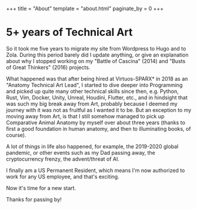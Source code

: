 +++
title = "About"
template = "about.html"
paginate_by = 0
+++

# 5+ years of Technical Art

So it took me five years to migrate my site from Wordpress to Hugo and to Zola.
During this period barely did I update anything, or give an explanation about why I stopped working on my "Battle of Cascina" (2014) and "Busts of Great Thinkers" (2016) projects.

What happened was that after being hired at Virtuos-SPARX\* in 2018 as an "Anatomy Technical Art Lead", I started to dive deeper into Programming and picked up quite many other technical skills since then, e.g. Python, Rust, Vim, Docker, Unity, Unreal, Houdini, Flutter, etc., and in hindsight that was such my big break away from Art, probably because I deemed my journey with it was not as fruitful as I wanted it to be. But an exception to my moving away from Art, is that I still somehow managed to pick up Comparative Animal Anatomy by myself over about three years (thanks to first a good foundation in human anatomy, and then to illuminating books, of course).

A lot of things in life also happened, for example, the 2019-2020 global pandemic, or other events such as my Dad passing away, the cryptocurrency frenzy, the advent/threat of AI.

I finally am a US Permanent Resident, which means I'm now authorized to work for any US employee, and that's exciting.

Now it's time for a new start.

Thanks for passing by!
